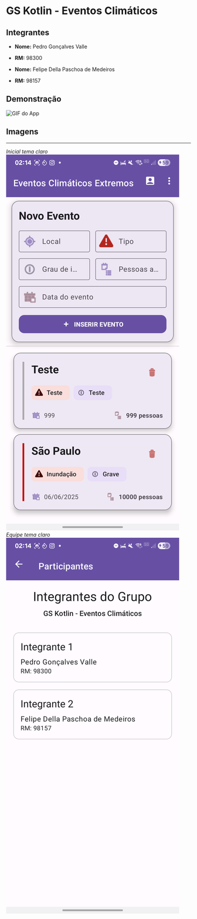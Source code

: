 # GS Kotlin - Eventos Climáticos

## Integrantes

- **Nome:** Pedro Gonçalves Valle
- **RM:** 98300

- **Nome:** Felipe Della Paschoa de Medeiros
- **RM:** 98157

## Demonstração

![GIF do App](assets/teste.gif)


## Imagens
---
*Inicial tema claro*
![Inicial tema claro](assets/branca-inicial.png)
*Equipe tema claro*
![Equipe tema claro](assets/branca-equipe.png)
